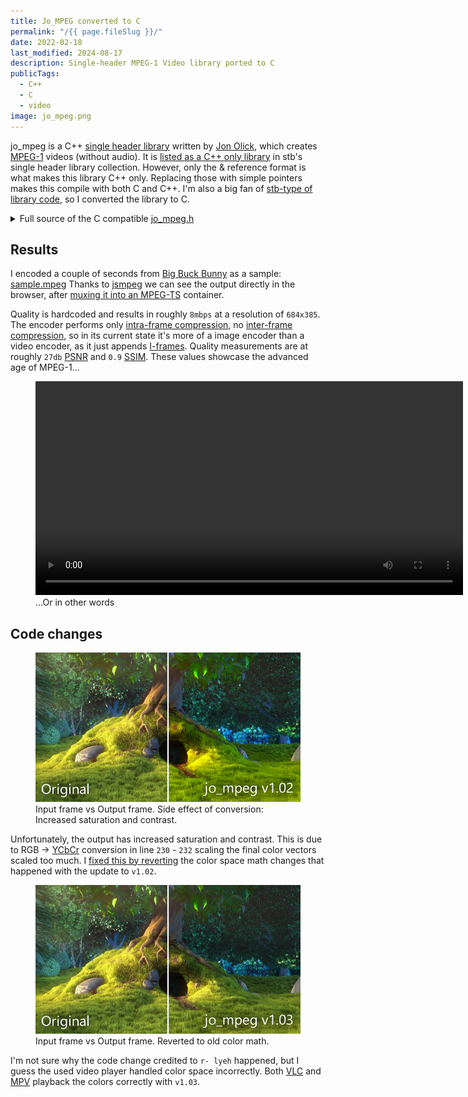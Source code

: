 ```yaml
---
title: Jo_MPEG converted to C
permalink: "/{{ page.fileSlug }}/"
date: 2022-02-18
last_modified: 2024-08-17
description: Single-header MPEG-1 Video library ported to C
publicTags:
  - C++
  - C
  - video
image: jo_mpeg.png
---
```

jo_mpeg is a C++ [single header library](https://github.com/nothings/single_file_libs) written by [Jon Olick](https://www.jonolick.com/home/mpeg-video-writer), which creates [MPEG-1](https://en.wikipedia.org/wiki/MPEG-1) videos (without audio). It is [listed as a C++ only library](https://github.com/nothings/single_file_libs#video) in stb's single header library collection. However, only the & reference format is what makes this library C++ only. Replacing those with simple pointers makes this compile with both C and C++. I'm also a big fan of [stb-type of library code](https://github.com/nothings/stb?tab=readme-ov-file#why-single-file-headers), so I converted the library to C.

<details>
<summary>Full source of the C compatible <a target="_blank" href="jo_mpeg.h">jo_mpeg.h</a></summary>

```c
{% rawFile "posts/jo-mpeg-in-c/jo_mpeg.h" %}
```
</details>

## Results
I encoded a couple of seconds from [Big Buck Bunny](https://peach.blender.org/) as a sample: [sample.mpeg](sample.mpeg)
Thanks to [jsmpeg](https://jsmpeg.com/) we can see the output directly in the browser, after [muxing it into an MPEG-TS](https://github.com/phoboslab/jsmpeg/issues/432) container.

<script src="jsmpeg.min.js"></script>
<div class="jsmpeg" data-url="sample.ts"></div>

Quality is hardcoded and results in roughly `8mbps` at a resolution of `684x385`. The encoder performs only [intra-frame compression](https://en.wikipedia.org/wiki/Intra-frame_coding), no [inter-frame compression](https://en.wikipedia.org/wiki/Inter_frame), so in its current state it's more of a image encoder than a video encoder, as it just appends [I-frames](https://en.wikipedia.org/wiki/MPEG-1#I-frames). Quality measurements are at roughly `27db` [PSNR](https://en.wikipedia.org/wiki/Peak_signal-to-noise_ratio#Quality_estimation_with_PSNR) and `0.9` [SSIM](https://medium.com/srm-mic/all-about-structural-similarity-index-ssim-theory-code-in-pytorch-6551b455541e). These values showcase the advanced age of MPEG-1...

<figure>
	<video width="684" height="342" controls><source src="not-terrible.mp4" type="video/mp4"></video>
	<figcaption>...Or in other words</figcaption>
</figure>


## Code changes
<figure>
	<img src="comparison.png" alt="Input frame vs Output frame. Side effect of conversion: Increased saturation and contrast." />
	<figcaption>Input frame vs Output frame. Side effect of conversion: Increased saturation and contrast.</figcaption>
</figure>

Unfortunately, the output has increased saturation and contrast. This is due to RGB -> [YCbCr](https://en.wikipedia.org/wiki/YCbCr#RGB_conversion) conversion in line `230` - `232` scaling the final color vectors scaled too much. I [fixed this by reverting](https://github.com/FrostKiwi/treasurechest/commit/d312b20f37e91fe818692c75a0a7cbba91601114#diff-06f83bdf1cb85a74bec97a3f11b76e759a46aa77d29454544206af7cd7efd3c8L230) the color space math changes that happened with the update to `v1.02`.

<figure>
	<img src="comparisonNew.png" alt="Input frame vs Output frame. Reverted to old color math." />
	<figcaption>Input frame vs Output frame. Reverted to old color math.</figcaption>
</figure>

I'm not sure why the code change credited to `r- lyeh` happened, but I guess the used video player handled color space incorrectly. Both [VLC](https://www.videolan.org/) and [MPV](https://mpv.io/) playback the colors correctly with `v1.03`.